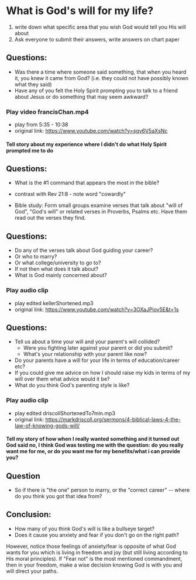 # What is God's will for my life?

1. write down what specific area that you wish God would tell you His will about
1. Ask everyone to submit their answers, write answers on chart paper

## Questions:

- Was there a time where someone said something, that when you heard it, you knew it came from God?
  (i.e. they could not have possibly known what they said)
- Have any of you felt the Holy Spirit prompting you to talk to a friend about Jesus or do something that may seem awkward?

### Play video francisChan.mp4

- play from 5:35 - 10:38
- original link: https://www.youtube.com/watch?v=sgy6V5aXsNc

#### Tell story about my experience where I didn't do what Holy Spirit prompted me to do

## Questions:

- What is the #1 command that appears the most in the bible?
- contrast with Rev 21:8 - note word "cowardly"

- Bible study: Form small groups examine verses that talk about "will of God", "God's will" or related verses in Proverbs, Psalms etc.
  Have them read out the verses they find.

## Questions:

- Do any of the verses talk about God guiding your career?
- Or who to marry?
- Or what college/university to go to?
- If not then what does it talk about?
- What is God mainly concerned about?

### Play audio clip

- play edited kellerShortened.mp3
- original link: https://www.youtube.com/watch?v=3OXaJPiov5E&t=1s

## Questions:

- Tell us about a time your will and your parent's will collided?
  - Were you fighting later against your parent or did you submit?
  - What's your relationship with your parent like now?
- Do your parents have a will for your life in terms of education/career etc?
- If you could give me advice on how I should raise my kids in terms of my will over them what advice would it be?
- What do you think God's parenting style is like?

### Play audio clip

- play edited driscollShortenedTo7min.mp3
- original link: https://markdriscoll.org/sermons/4-biblical-laws-4-the-law-of-knowing-gods-will/

#### Tell my story of how when I really wanted something and it turned out God said no, I think God was testing me with the question: do you really want me for me, or do you want me for my benefits/what i can provide you?

## Question

- So if there is "the one" person to marry, or the "correct career" -- where do you think you got that idea from?

## Conclusion:

- How many of you think God's will is like a bullseye target?
- Does it cause you anxiety and fear if you don't go on the right path?

However, notice those feelings of anxiety/fear is opposite of what God wants for you which is living in freedom and joy
(but still living according to His moral principles). If "Fear not" is the most mentioned commandment, then in your freedom, make a wise decision
knowing God is with you and will direct your paths.
